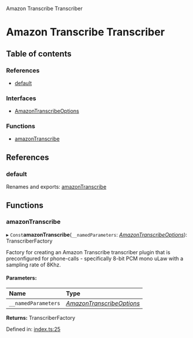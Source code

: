Amazon Transcribe Transcriber

# Amazon Transcribe Transcriber

## Table of contents

### References

- [default](README.md#default)

### Interfaces

- [AmazonTranscribeOptions](interfaces/amazontranscribeoptions.md)

### Functions

- [amazonTranscribe](README.md#amazontranscribe)

## References

### default

Renames and exports: [amazonTranscribe](README.md#amazontranscribe)

## Functions

### amazonTranscribe

▸ `Const`**amazonTranscribe**(`__namedParameters`: [*AmazonTranscribeOptions*](interfaces/amazontranscribeoptions.md)): TranscriberFactory

Factory for creating an Amazon Transcribe transcriber plugin that is preconfigured for
phone-calls - specifically 8-bit PCM mono uLaw with a sampling rate of 8Khz.

#### Parameters:

Name | Type |
:------ | :------ |
`__namedParameters` | [*AmazonTranscribeOptions*](interfaces/amazontranscribeoptions.md) |

**Returns:** TranscriberFactory

Defined in: [index.ts:25](https://github.com/SketchingDev/ivr-tester/blob/3f86c34/packages/transcriber-amazon-transcribe/src/index.ts#L25)
